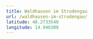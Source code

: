 ```yaml
---
title: Waldhausen im Strudengau
url: /waldhausen-im-strudengau/
latitude: 48.2733549
longitude: 14.948309
---
```

